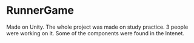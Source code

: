 # RunnerGame

Made on Unity.
The whole project was made on study practice. 3 people were working on it.
Some of the components were found in the Intenet. 
